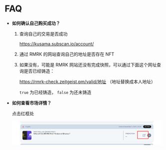 # FAQ

- **如何确认自己购买成功？**

  1. 查询自己的交易是否成功

     https://kusama.subscan.io/account/

  2. 通过 RMRK 的网站查询自己的地址是否存在 NFT

  3. 如果没有，可能是 RMRK 网站还没有完成快照，可以通过下面这个网址查询是否已经铸造：

     https://rmrk-check.zeitgeist.pm/valid/地址   （地址替换成本人地址）

     `true` 为已经铸造， `false` 为还未铸造

- **如何查看市场详情？**

  点击红框处

  <img src="https://raw.githubusercontent.com/Whisker17/ImageStoreService/main/image-20211019133106371.png" style="zoom: 67%;" />
